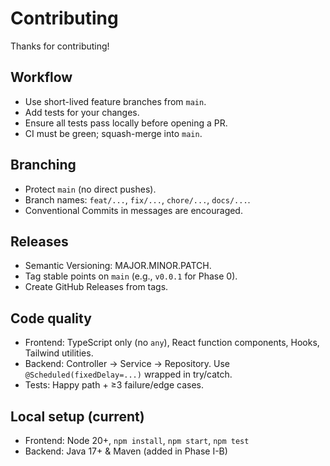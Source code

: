 # Contributing

Thanks for contributing!

## Workflow
- Use short-lived feature branches from `main`.
- Add tests for your changes.
- Ensure all tests pass locally before opening a PR.
- CI must be green; squash-merge into `main`.

## Branching
- Protect `main` (no direct pushes).
- Branch names: `feat/...`, `fix/...`, `chore/...`, `docs/...`.
- Conventional Commits in messages are encouraged.

## Releases
- Semantic Versioning: MAJOR.MINOR.PATCH.
- Tag stable points on `main` (e.g., `v0.0.1` for Phase 0).
- Create GitHub Releases from tags.

## Code quality
- Frontend: TypeScript only (no `any`), React function components, Hooks, Tailwind utilities.
- Backend: Controller → Service → Repository. Use `@Scheduled(fixedDelay=...)` wrapped in try/catch.
- Tests: Happy path + ≥3 failure/edge cases.

## Local setup (current)
- Frontend: Node 20+, `npm install`, `npm start`, `npm test`
- Backend: Java 17+ & Maven (added in Phase I-B)
